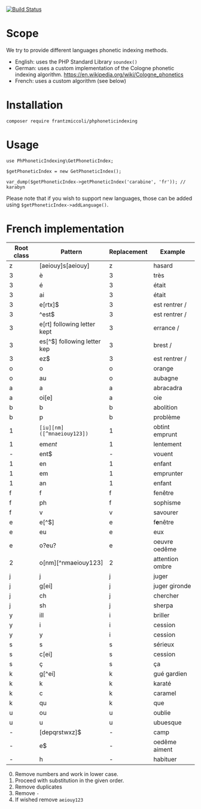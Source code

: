[![Build Status](https://secure.travis-ci.org/frantzmiccoli/PHPhoneticindexing.png)](http://travis-ci.org/frantzmiccoli/PHPhoneticindexing)

Scope
===

We try to provide different languages phonetic indexing methods.

* English: uses the PHP Standard Library `soundex()`
* German: uses a custom implementation of the Cologne phonetic indexing 
algorithm. https://en.wikipedia.org/wiki/Cologne_phonetics
* French: uses a custom algorithm (see below)

Installation
===

```
composer require frantzmiccoli/phphoneticindexing
```

Usage
===

```
use PhPhoneticIndexing\GetPhoneticIndex;

$getPhoneticIndex = new GetPhoneticIndex();

var_dump($getPhoneticIndex->getPhoneticIndex('carabine', 'fr')); // karabyn
```

Please note that if you wish to support new languages, those can be added using
`$getPhoneticIndex->addLanguage()`.


French implementation
===

| Root class  | Pattern                      | Replacement | Example          |
| ----------- | -----------------------      | ----------- | -----------      |
| z           | [aeiouy]s[aeiouy]            | z           | hasard           |
| 3           | è                            | 3           | très             |
| 3           | é                            | 3           | était            |
| 3           | ai                           | 3           | était            |
| 3           | e[rtx]$                      | 3           | est rentrer      /
| 3           | ^est$                        | 3           | est rentrer      /
| 3           | e[rt] following letter kept  | 3           | errance          /
| 3           | es[^$] following letter kep  | 3           | brest            /
| 3           | ez$                          | 3           | est rentrer      /
| o           | o                            | o           | orange           |
| o           | au                           | o           | aubagne          |
| a           | a                            | a           | abracadra        |
| a           | oi[e]                        | a           | oie              |
| b           | b                            | b           | abolition        |
| b           | p                            | b           | problème         |
| 1           | `[iu][nm]([^mnaeiouy123])`   | 1           | obtint emprunt   |
| 1           | em*ent*                      | 1           | lentement        |
| -           | ent$                         | -           | vouent           |
| 1           | en                           | 1           | enfant           |
| 1           | em                           | 1           | emprunter        |
| 1           | an                           | 1           | enfant           |
| f           | f                            | f           | fenêtre          |
| f           | ph                           | f           | sophisme         |
| f           | v                            | v           | savourer         |
| e           | e[^$]                        | e           | f**e**nêtre      |
| e           | eu                           | e           | eux              |
| e           | o?eu?                        | e           | oeuvre oedême    |
| 2           | o[nm][^nmaeiouy123]          | 2           | attention ombre  |
| j           | j                            | j           | juger            |
| j           | g[ei]                        | j           | juger gironde    |
| j           | ch                           | j           | chercher         |
| j           | sh                           | j           | sherpa           |
| y           | ill                          | i           | briller          |
| y           | i                            | i           | cession          |
| y           | y                            | i           | cession          |
| s           | s                            | s           | sérieux          |
| s           | c[ei]                        | s           | cession          |
| s           | ç                            | s           | ça               |
| k           | g[^ei]                       | k           | gué gardien      |
| k           | k                            | k           | karaté           |
| k           | c                            | k           | caramel          |
| k           | qu                           | k           | que              |
| u           | ou                           | u           | oublie           |
| u           | u                            | u           | ubuesque         |
| -           | [depqrstwxz]$                | -           | camp             |
| -           | e$                           | -           | oedême aiment    |
| -           | h                            | -           | habituer         |


0. Remove numbers and work in lower case.
1. Proceed with substitution in the given order.
2. Remove duplicates
3. Remove `-`
4. If wished remove `aeiouy123`


